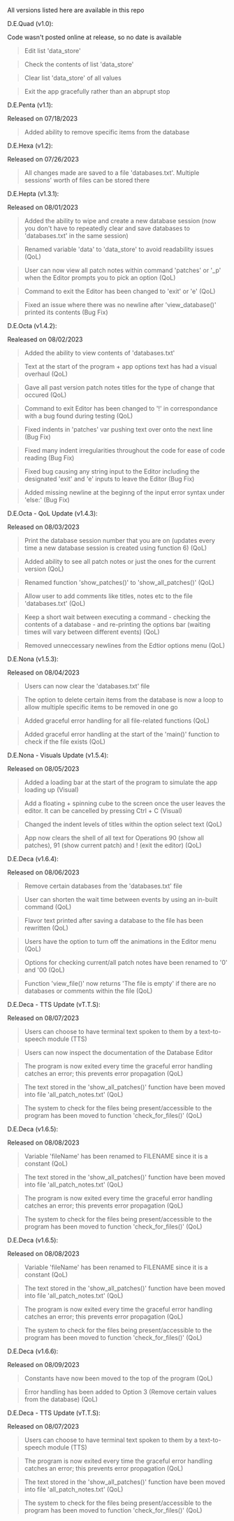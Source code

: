 All versions listed here are available in this repo

D.E.Quad (v1.0):

Code wasn't posted online at release, so no date is available

> Edit list 'data_store'

> Check the contents of list 'data_store'

> Clear list 'data_store' of all values

> Exit the app gracefully rather than an abprupt stop
  
D.E.Penta (v1.1):

Released on 07/18/2023
> Added ability to remove specific items from the database
  
D.E.Hexa (v1.2):

Released on 07/26/2023
> All changes made are saved to a file 'databases.txt'. Multiple sessions' worth of files can be stored there

D.E.Hepta (v1.3.1):

Released on 08/01/2023
> Added the ability to wipe and create a new database session (now you don't have to repeatedly clear and save databases to 'databases.txt' in the same session)

> Renamed variable 'data' to 'data_store' to avoid readability issues (QoL)

> User can now view all patch notes within command 'patches' or '_p' when the Editor prompts you to pick an option (QoL)

> Command to exit the Editor has been changed to 'exit' or 'e' (QoL)

> Fixed an issue where there was no newline after 'view_database()' printed its contents (Bug Fix)

D.E.Octa (v1.4.2):

Realeased on 08/02/2023
> Added the ability to view contents of 'databases.txt'

> Text at the start of the program + app options text has had a visual overhaul (QoL)

> Gave all past version patch notes titles for the type of change that occured (QoL)

> Command to exit Editor has been changed to '!' in correspondance with a bug found during testing (QoL)

> Fixed indents in 'patches' var pushing text over onto the next line (Bug Fix)

> Fixed many indent irregularities throughout the code for ease of code reading (Bug Fix)

> Fixed bug causing any string input to the Editor including the designated 'exit' and 'e' inputs to leave the Editor (Bug Fix)

> Added missing newline at the beginng of the input error syntax under 'else:' (Bug Fix)

D.E.Octa - QoL Update (v1.4.3):

Released on 08/03/2023
> Print the database session number that you are on (updates every time a new database session is created using function 6) (QoL)

> Added ability to see all patch notes or just the ones for the current version (QoL)

> Renamed function 'show_patches()' to 'show_all_patches()' (QoL)

> Allow user to add comments like titles, notes etc to the file 'databases.txt' (QoL)

> Keep a short wait between executing a command - checking the contents of a database - and re-printing the options bar (waiting times will vary between different events) (QoL)

> Removed unneccessary newlines from the Edtior options menu (QoL)

D.E.Nona (v1.5.3):

Released on 08/04/2023
> Users can now clear the 'databases.txt' file

> The option to delete certain items from the database is now a loop to allow multiple specific items to be removed in one go

> Added graceful error handling for all file-related functions (QoL)

> Added graceful error handling at the start of the 'main()' function to check if the file exists (QoL)


D.E.Nona - Visuals Update (v1.5.4):

Released on 08/05/2023
> Added a loading bar at the start of the program to simulate the app loading up (Visual)

> Add a floating + spinning cube to the screen once the user leaves the editor. It can be cancelled by pressing Ctrl + C (Visual)

> Changed the indent levels of titles within the option select text (QoL)

> App now clears the shell of all text for Operations 90 (show all patches), 91 (show current patch) and ! (exit the editor) (QoL)

D.E.Deca (v1.6.4):

Released on 08/06/2023
> Remove certain databases from the 'databases.txt' file

> User can shorten the wait time between events by using an in-built command (QoL)

> Flavor text printed after saving a database to the file has been rewritten (QoL)

> Users have the option to turn off the animations in the Editor menu (QoL)

> Options for checking current/all patch notes have been renamed to '0' and '00 (QoL)

> Function 'view_file()' now returns 'The file is empty' if there are no databases or comments within the file (QoL)

D.E.Deca - TTS Update (vT.T.S):

Released on 08/07/2023
> Users can choose to have terminal text spoken to them by a text-to-speech module (TTS)

> Users can now inspect the documentation of the Database Editor

> The program is now exited every time the graceful error handling catches an error; this prevents error propagation (QoL)

> The text stored in the 'show_all_patches()' function have been moved into file 'all_patch_notes.txt' (QoL)

> The system to check for the files being present/accessible to the program has been moved to function 'check_for_files()' (QoL)

D.E.Deca (v1.6.5):

Released on 08/08/2023
> Variable 'fileName' has been renamed to FILENAME since it is a constant (QoL)

> The text stored in the 'show_all_patches()' function have been moved into file 'all_patch_notes.txt' (QoL)

> The program is now exited every time the graceful error handling catches an error; this prevents error propagation (QoL)

> The system to check for the files being present/accessible to the program has been moved to function 'check_for_files()' (QoL)

D.E.Deca (v1.6.5):

Released on 08/08/2023
> Variable 'fileName' has been renamed to FILENAME since it is a constant (QoL)

> The text stored in the 'show_all_patches()' function have been moved into file 'all_patch_notes.txt' (QoL)

> The program is now exited every time the graceful error handling catches an error; this prevents error propagation (QoL)

> The system to check for the files being present/accessible to the program has been moved to function 'check_for_files()' (QoL)

D.E.Deca (v1.6.6):

Released on 08/09/2023
> Constants have now been moved to the top of the program (QoL)

> Error handling has been added to Option 3 (Remove certain values from the database) (QoL)

D.E.Deca - TTS Update (vT.T.S):

Released on 08/07/2023
> Users can choose to have terminal text spoken to them by a text-to-speech module (TTS)

> The program is now exited every time the graceful error handling catches an error; this prevents error propagation (QoL)

> The text stored in the 'show_all_patches()' function have been moved into file 'all_patch_notes.txt' (QoL)

> The system to check for the files being present/accessible to the program has been moved to function 'check_for_files()' (QoL)
